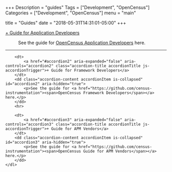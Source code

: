 +++
Description = "guides"
Tags = ["Development", "OpenCensus"]
Categories = ["Development", "OpenCensus"]
menu = "main"

title = "Guides"
date = "2018-05-31T14:31:01-05:00"
+++

<div class="accordion">
	<dl>
		<dt>
			<a href="#accordion1" aria-expanded="false" aria-controls="accordion1" class="accordion-title accordionTitle js-accordionTrigger">+ Guide for Application Developers</a>
		</dt>
		<dd class="accordion-content accordionItem is-collapsed" id="accordion1" aria-hidden="true">
			<p>See the guide for <a href="https://github.com/census-instrumentation/opencensus-proto"><span>OpenCensus Application Developers</span></a> here.</p>
		</dd>
		<hr>

		<dt>
			<a href="#accordion2" aria-expanded="false" aria-controls="accordion2" class="accordion-title accordionTitle js-accordionTrigger">+ Guide for Framework Developers</a>
		</dt>
		<dd class="accordion-content accordionItem is-collapsed" id="accordion2" aria-hidden="true">
			<p>See the guide for <a href="https://github.com/census-instrumentation"><span>OpenCensus Framework Developers</span></a> here.</p>
		</dd>
		<hr>

		<dt>
			<a href="#accordion3" aria-expanded="false" aria-controls="accordion3" class="accordion-title accordionTitle js-accordionTrigger">+ Guide for APM Vendors</a>
		</dt>
		<dd class="accordion-content accordionItem is-collapsed" id="accordion3" aria-hidden="true">
			<p>See the guide for <a href="https://github.com/census-instrumentation"><span>OpenCensus Guide for APM Vendors</span></a> here.</p>
		</dd>
	</dl>
</div>

